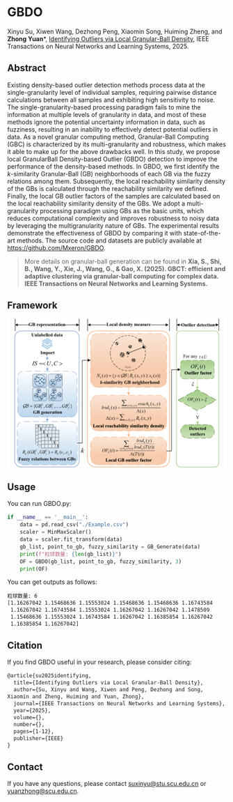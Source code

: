 # GBDO

Xinyu Su, Xiwen Wang, Dezhong Peng, Xiaomin Song, Huiming Zheng, and **Zhong Yuan***, [Identifying Outliers via Local Granular-Ball Density](https://ieeexplore.ieee.org/abstract/document/11073180), IEEE Transactions on Neural Networks and Learning Systems, 2025.

## Abstract
Existing density-based outlier detection methods process data at the single-granularity level of individual samples, requiring pairwise distance calculations between all samples and exhibiting high sensitivity to noise. The single-granularity-based processing paradigm fails to mine the information at multiple levels of granularity in data, and most of these methods ignore the potential uncertainty information in data, such as fuzziness, resulting in an inability to effectively detect potential outliers in data. As a novel granular computing method, Granular-Ball Computing (GBC) is characterized by its multi-granularity and robustness, which makes it able to make up for the above drawbacks well. In this study, we propose local GranularBall Density-based Outlier (GBDO) detection to improve the performance of the density-based methods. In GBDO, we first identify the $k$-similarity Granular-Ball (GB) neighborhoods of each GB via the fuzzy relations among them. Subsequently, the local reachability similarity density of the GBs is calculated through the reachability similarity we defined. Finally, the local GB outlier factors of the samples are calculated based on the local reachability similarity density of the GBs. We adopt a multi-granularity processing paradigm using GBs as the basic units, which reduces computational complexity and improves robustness to noisy data by leveraging the multigranularity nature of GBs. The experimental results demonstrate the effectiveness of GBDO by comparing it with state-of-the-art methods. The source code and datasets are publicly available at https://github.com/Mxeron/GBDO.

> More details on granular-ball generation can be found in **Xia, S., Shi, B., Wang, Y., Xie, J., Wang, G., & Gao, X. (2025). GBCT: efficient and adaptive clustering via granular-ball computing for complex data. IEEE Transactions on Neural Networks and Learning Systems.**

## Framework
![image](./Paper/GBDO_Framework.png)


## Usage
You can run GBDO.py:
```python
if __name__ == '__main__':
    data = pd.read_csv("./Example.csv")
    scaler = MinMaxScaler()
    data = scaler.fit_transform(data)
    gb_list, point_to_gb, fuzzy_similarity = GB_Generate(data)
    print(f"粒球数量: {len(gb_list)}")
    OF = GBDO(gb_list, point_to_gb, fuzzy_similarity, 3)
    print(OF)
```
You can get outputs as follows:
```
粒球数量: 6
[1.16267042 1.15468636 1.15553024 1.15468636 1.15468636 1.16743584
 1.16267042 1.16743584 1.15553024 1.16267042 1.16267042 1.1478509
 1.15468636 1.15553024 1.16743584 1.16267042 1.16385854 1.16267042
 1.16385854 1.16267042]
```
## Citation
If you find GBDO useful in your research, please consider citing:
```
@article{su2025identifying,
  title={Identifying Outliers via Local Granular-Ball Density},
  author={Su, Xinyu and Wang, Xiwen and Peng, Dezhong and Song, Xiaomin and Zheng, Huiming and Yuan, Zhong},
  journal={IEEE Transactions on Neural Networks and Learning Systems},
  year={2025},
  volume={},
  number={},
  pages={1-12},
  publisher={IEEE}
}
```
## Contact
If you have any questions, please contact suxinyu@stu.scu.edu.cn or yuanzhong@scu.edu.cn.


